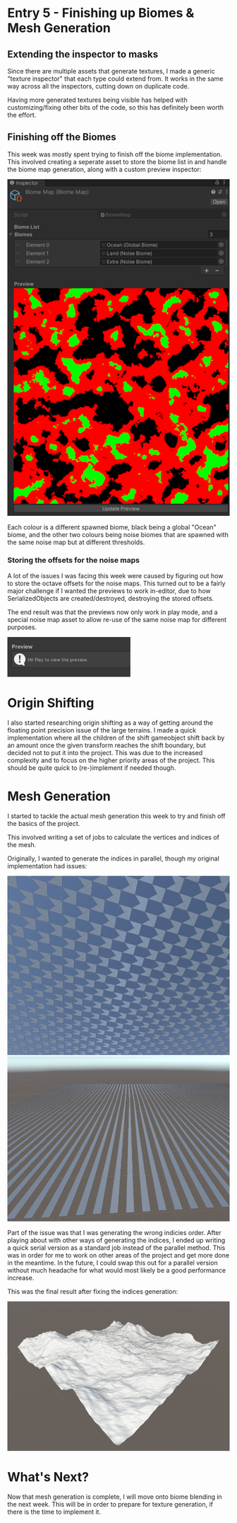 # Entry 5 - Finishing up Biomes & Mesh Generation
## Extending the inspector to masks
Since there are multiple assets that generate textures,
I made a generic "texture inspector" that each type could extend from.
It works in the same way across all the inspectors, cutting down on duplicate code.

Having more generated textures being visible has helped with customizing/fixing other bits of the code, so this has definitely been worth the effort.

## Finishing off the Biomes
This week was mostly spent trying to finish off the biome implementation.
This involved creating a seperate asset to store the biome list in and handle the biome map generation, along with a custom preview inspector:

![Biome Map Inspector](./entry5/biomemap_inspector.png)

Each colour is a different spawned biome, black being a global "Ocean" biome,
and the other two colours being noise biomes that are spawned with the same noise map
but at different thresholds.

### Storing the offsets for the noise maps
A lot of the issues I was facing this week were caused by figuring out
how to store the octave offsets for the noise maps.
This turned out to be a fairly major challenge if I wanted the previews to work in-editor,
due to how SerializedObjects are created/destroyed, destroying the stored offsets.

The end result was that the previews now only work in play mode,
and a special noise map asset to allow re-use of the same noise map for different purposes.

![Non-Playmode Inspector Dialog](./entry5/inspector_dialog.png)

# Origin Shifting
I also started researching origin shifting as a way of getting around
the floating point precision issue of the large terrains.
I made a quick implementation where all the children of the shift gameobject shift back by
an amount once the given transform reaches the shift boundary,
but decided not to put it into the project.
This was due to the increased complexity and to focus on the higher priority areas of the project.
This should be quite quick to (re-)implement if needed though.

# Mesh Generation
I started to tackle the actual mesh generation this week to try and finish off the basics of the project.

This involved writing a set of jobs to calculate the vertices and indices of the mesh.

Originally, I wanted to generate the indices in parallel, though my original implementation had issues:

![Implementation Issues Pt1](./entry5/implementation_broken_1.png)
![Implementation Issues Pt2](./entry5/implementation_broken_2.png)

Part of the issue was that I was generating the wrong indicies order.
After playing about with other ways of generating the indices,
I ended up writing a quick serial version as a standard job instead of the parallel method.
This was in order for me to work on other areas of the project and get more done in the meantime.
In the future, I could swap this out for a parallel version without much headache
for what would most likely be a good performance increase.

This was the final result after fixing the indices generation:

![Final Mesh Result](./entry5/mesh_result.png)

# What's Next?
Now that mesh generation is complete, I will move onto biome blending in the next week.
This will be in order to prepare for texture generation, if there is the time to implement it.
